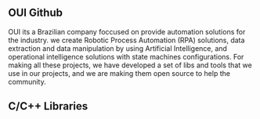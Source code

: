 ## OUI Github

OUI its a Brazilian company foccused on provide automation solutions for the industry. 
we create Robotic Process Automation (RPA) solutions, data extraction and data manipulation
by using Artificial Intelligence, and operational intelligence solutions with state machines
configurations. For making all these projects, we have developed a set of libs and tools
that we use in our projects, and we are making them open source to help the community.

## C/C++ Libraries

